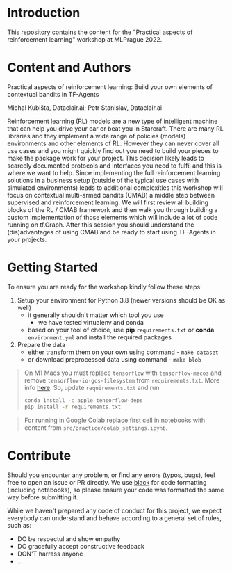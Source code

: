 # Introduction 
This repository contains the content for the "Practical aspects of reinforcement learning" workshop at MLPrague 2022.  

# Content and Authors

Practical aspects of reinforcement learning: Build your own elements of contextual bandits in TF-Agents

Michal Kubišta, Dataclair.ai; Petr Stanislav, Dataclair.ai

Reinforcement learning (RL) models are a new type of intelligent machine that can help you drive your car or beat you in Starcraft. There are many RL libraries and they implement a wide range of policies (models) environments and other elements of RL. However they can never cover all use cases and you might quickly find out you need to build your pieces to make the package work for your project. This decision likely leads to scarcely documented protocols and interfaces you need to fulfil and this is where we want to help. Since implementing the full reinforcement learning solutions in a business setup (outside of the typical use cases with simulated environments) leads to additional complexities this workshop will focus on contextual multi-armed bandits (CMAB) a middle step between supervised and reinforcement learning.&nbsp;We will first review all building blocks of the RL / CMAB framework and then walk you through building a custom implementation of those elements which will include a lot of code running on tf.Graph. After this session you should understand the (dis)advantages of using CMAB and be ready to start using TF-Agents in your projects.

# Getting Started
To ensure you are ready for the workshop kindly follow these steps:
1.	Setup your environment for Python 3.8 (newer versions should be OK as well)
    - it generally shouldn't matter which tool you use
      - we have tested virtualenv and conda
    - based on your tool of choice, use **pip** `requirements.txt` or **conda** `environment.yml` and install the required packages
1. Prepare the data
   - either transform them on your own using command - `make dataset`
   - or download preprocessed data using command - `make blob`

> On M1 Macs you must replace `tensorflow` with `tensorflow-macos` and remove `tensorflow-io-gcs-filesystem` from `requirements.txt`. More info [here](https://developer.apple.com/metal/tensorflow-plugin/). So, update `requirements.txt` and run
> ```bash
> conda install -c apple tensorflow-deps
> pip install -r requirements.txt
> ```

> For running in Google Colab replace first cell in notebooks with content from `src/practice/colab_settings.ipynb`.

# Contribute
Should you encounter any problem, or find any errors (typos, bugs), feel free to open an issue or PR directly.
We use [black](https://black.readthedocs.io/en/stable/) for code formatting (including notebooks), so please ensure your code was formatted the same way before submitting it.


While we haven't prepared any code of conduct for this project, we expect everybody can understand and behave according to a general set of rules, such as:
- DO be respectul and show empathy
- DO gracefully accept constructive feedback
- DON'T harrass anyone
- ...
